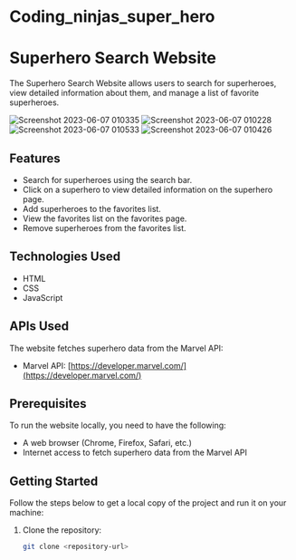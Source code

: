 # Coding_ninjas_super_hero

# Superhero Search Website

The Superhero Search Website allows users to search for superheroes, view detailed information about them, and manage a list of favorite superheroes.


![Screenshot 2023-06-07 010335](https://github.com/rajan624/Coding_ninjas_super_hero/assets/60213161/3f7a60cb-8866-499a-90b1-ec09a71d7f23)
![Screenshot 2023-06-07 010228](https://github.com/rajan624/Coding_ninjas_super_hero/assets/60213161/b6f02fa5-720f-4fe6-a77c-8bdb5051f914)
![Screenshot 2023-06-07 010533](https://github.com/rajan624/Coding_ninjas_super_hero/assets/60213161/9ba31d6f-b464-4f5c-93ff-2134a97ca706)
![Screenshot 2023-06-07 010426](https://github.com/rajan624/Coding_ninjas_super_hero/assets/60213161/ce0b11c6-441c-450e-ab0e-6c6727ab78f4)




## Features

- Search for superheroes using the search bar.
- Click on a superhero to view detailed information on the superhero page.
- Add superheroes to the favorites list.
- View the favorites list on the favorites page.
- Remove superheroes from the favorites list.

## Technologies Used

- HTML
- CSS
- JavaScript

## APIs Used

The website fetches superhero data from the Marvel API:

- Marvel API: [https://developer.marvel.com/](https://developer.marvel.com/)

## Prerequisites

To run the website locally, you need to have the following:

- A web browser (Chrome, Firefox, Safari, etc.)
- Internet access to fetch superhero data from the Marvel API

## Getting Started

Follow the steps below to get a local copy of the project and run it on your machine:

1. Clone the repository:

   ```bash
   git clone <repository-url>

